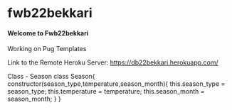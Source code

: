 # fwb22bekkari
#### Welcome to Fwb22bekkari 

Working on Pug Templates

Link to the Remote Heroku Server: <https://db22bekkari.herokuapp.com/>

Class - Season class Season{ constructor(season_type,temperature,season_month){
    this.season_type = season_type;
    this.temperature = temperature;
    this.season_month = season_month;
}
}